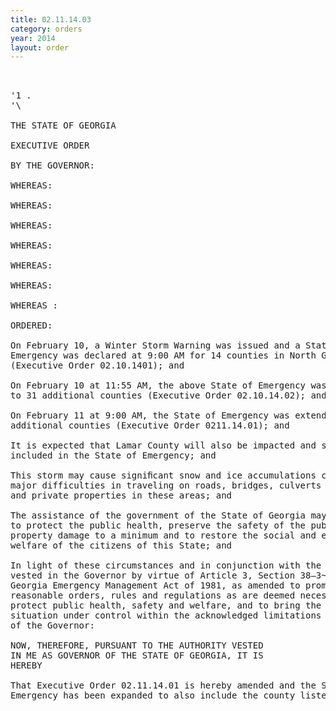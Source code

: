 ```yaml
---
title: 02.11.14.03
category: orders
year: 2014
layout: order
---
```


<pre> 

'1 .
'\

THE STATE OF GEORGIA

EXECUTIVE ORDER

BY THE GOVERNOR:

WHEREAS:

WHEREAS:

WHEREAS:

WHEREAS:

WHEREAS:

WHEREAS:

WHEREAS :

ORDERED:

On February 10, a Winter Storm Warning was issued and a State of
Emergency was declared at 9:00 AM for 14 counties in North Georgia
(Executive Order 02.10.1401); and

On February 10 at 11:55 AM, the above State of Emergency was extended
to 31 additional counties (Executive Order 02.10.14.02); and

On February 11 at 9:00 AM, the State of Emergency was extended to 43
additional counties (Executive Order 0211.14.01); and

It is expected that Lamar County will also be impacted and should be
included in the State of Emergency; and

This storm may cause signiﬁcant snow and ice accumulations creating
major difficulties in traveling on roads, bridges, culverts and other public
and private properties in these areas; and

The assistance of the government of the State of Georgia may be necessary
to protect the public health, preserve the safety of the public, keep
property damage to a minimum and to restore the social and economic
welfare of the citizens of this State; and

In light of these circumstances and in conjunction with the authority
vested in the Governor by virtue of Article 3, Section 38—3~51, of the
Georgia Emergency Management Act of 1981, as amended to promulgate
reasonable orders, rules and regulations as are deemed necessary to
protect public health, safety and welfare, and to bring the emergency
situation under control within the acknowledged limitations of the powers
of the Governor:

NOW, THEREFORE, PURSUANT TO THE AUTHORITY VESTED
IN ME AS GOVERNOR OF THE STATE OF GEORGIA, IT IS
HEREBY

That Executive Order 02.11.14.01 is hereby amended and the State of
Emergency has been expanded to also include the county listed above until

</pre>
